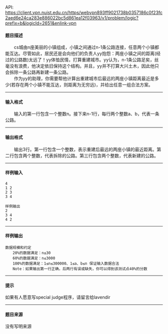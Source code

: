 API: https://client.vpn.nuist.edu.cn/https/webvpn893ff9021738b0357186c0f23fc2aed6e24ca283e886022bc5d861ea12f03963/v1/problem/logic?prefix=b&logicId=2651&enlink-vpn

#### 题目描述

　　cs城由n座美丽的小镇组成，小镇之间通过n-1条公路连接，任意两个小镇都能互达。尽管如此，居民还是会向他们的负责人yy抱怨：两座小镇之间的距离(经过的公路数)太远了！yy体恤民情，打算重建城市。yy认为，n-1条公路足矣，丝毫没有浪费，他决定依旧保持这个结构。并且，yy并不打算大兴土木，因此他只会拆除一条公路再新建一条公路。  
　　作为yy的助理，你需要帮他计算出重建城市后最远的两座小镇距离最近是多少(若存在两个小镇不能互达，则距离为无穷远)，并给出任意一组合法方案。  

---

#### 输入格式

　　输入的第一行包含一个整数n。接下来n-1行，每行两个整数a、b，代表一条公路。  

---

#### 输出格式

　　输出3行。第一行包含一个整数，表示重建后最远的两座小镇的最近距离。第二行包含两个整数，代表拆除的公路。第三行包含两个整数，代表新建的公路。  

---

#### 样例输入
```
4
1 2
2 3
3 4

样例输出
2
3 4
4 2
```

---

#### 样例输出
```
数据规模和约定
　　20%的数据满足：n≤30
　　60%的数据满足：n≤3000
　　100%的数据满足：1≤n≤300000、1≤a、b≤n 保证输入数据合法
　　Note：如果输出第一行正确，后两行有误或缺失，你可以得到该测试点40%的分数

```

---

#### 提示

如果有人愿意写special judge程序，请留言给lavendir

---

#### 题目来源

没有写明来源